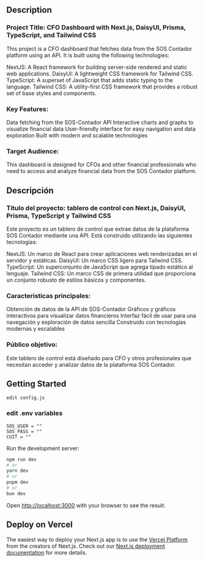 ## Description
### Project Title: CFO Dashboard with Next.js, DaisyUI, Prisma, TypeScript, and Tailwind CSS

This project is a CFO dashboard that fetches data from the SOS Contador platform using an API. It is built using the following technologies:

NextJS: A React framework for building server-side rendered and static web applications.
DaisyUI: A lightweight CSS framework for Tailwind CSS.
TypeScript: A superset of JavaScript that adds static typing to the language.
Tailwind CSS: A utility-first CSS framework that provides a robust set of base styles and components.

### Key Features:
Data fetching from the SOS-Contador API
Interactive charts and graphs to visualize financial data
User-friendly interface for easy navigation and data exploration
Built with modern and scalable technologies

### Target Audience:
This dashboard is designed for CFOs and other financial professionals who need to access and analyze financial data from the SOS Contador platform.

## Descripción
### Título del proyecto: tablero de control con Next.js, DaisyUI, Prisma, TypeScript y Tailwind CSS
Este proyecto es un tablero de control que extrae datos de la plataforma SOS Contador mediante una API. Está construido utilizando las siguientes tecnologías:

NextJS: Un marco de React para crear aplicaciones web renderizadas en el servidor y estáticas.
DaisyUI: Un marco CSS ligero para Tailwind CSS.
TypeScript: Un superconjunto de JavaScript que agrega tipado estático al lenguaje.
Tailwind CSS: Un marco CSS de primera utilidad que proporciona un conjunto robusto de estilos básicos y componentes.

### Características principales:
Obtención de datos de la API de SOS-Contador
Gráficos y gráficos interactivos para visualizar datos financieros
Interfaz fácil de usar para una navegación y exploración de datos sencilla
Construido con tecnologías modernas y escalables

### Público objetivo:
Este tablero de control está diseñado para CFO y otros profesionales que necesitan acceder y analizar datos de la plataforma SOS Contador.

## Getting Started
    edit config.js
### edit .env variables
    SOS_USER = ""
    SOS_PASS = ""
    CUIT = ""

Run the development server:

```bash
npm run dev
# or
yarn dev
# or
pnpm dev
# or
bun dev
```

Open [http://localhost:3000](http://localhost:3000) with your browser to see the result.

## Deploy on Vercel

The easiest way to deploy your Next.js app is to use the [Vercel Platform](https://vercel.com/new?utm_medium=default-template&filter=next.js&utm_source=create-next-app&utm_campaign=create-next-app-readme) from the creators of Next.js.
Check out our [Next.js deployment documentation](https://nextjs.org/docs/deployment) for more details.
